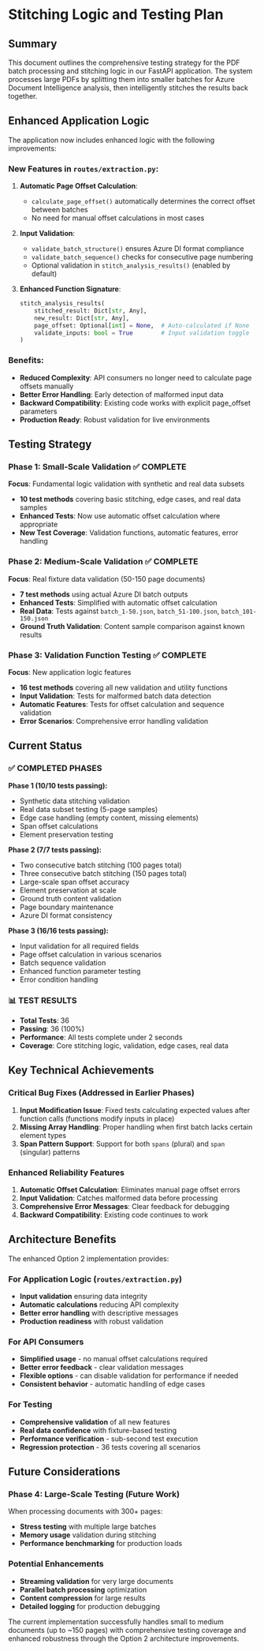 # Stitching Logic and Testing Plan

## Summary

This document outlines the comprehensive testing strategy for the PDF batch processing and stitching logic in our FastAPI application. The system processes large PDFs by splitting them into smaller batches for Azure Document Intelligence analysis, then intelligently stitches the results back together.

## Enhanced Application Logic

The application now includes enhanced logic with the following improvements:

### New Features in `routes/extraction.py`:

1. **Automatic Page Offset Calculation**:

   - `calculate_page_offset()` automatically determines the correct offset between batches
   - No need for manual offset calculations in most cases

2. **Input Validation**:

   - `validate_batch_structure()` ensures Azure DI format compliance
   - `validate_batch_sequence()` checks for consecutive page numbering
   - Optional validation in `stitch_analysis_results()` (enabled by default)

3. **Enhanced Function Signature**:
   ```python
   stitch_analysis_results(
       stitched_result: Dict[str, Any],
       new_result: Dict[str, Any],
       page_offset: Optional[int] = None,  # Auto-calculated if None
       validate_inputs: bool = True        # Input validation toggle
   )
   ```

### Benefits:

- **Reduced Complexity**: API consumers no longer need to calculate page offsets manually
- **Better Error Handling**: Early detection of malformed input data
- **Backward Compatibility**: Existing code works with explicit page_offset parameters
- **Production Ready**: Robust validation for live environments

## Testing Strategy

### Phase 1: Small-Scale Validation ✅ COMPLETE

**Focus**: Fundamental logic validation with synthetic and real data subsets

- **10 test methods** covering basic stitching, edge cases, and real data samples
- **Enhanced Tests**: Now use automatic offset calculation where appropriate
- **New Test Coverage**: Validation functions, automatic features, error handling

### Phase 2: Medium-Scale Validation ✅ COMPLETE

**Focus**: Real fixture data validation (50-150 page documents)

- **7 test methods** using actual Azure DI batch outputs
- **Enhanced Tests**: Simplified with automatic offset calculation
- **Real Data**: Tests against `batch_1-50.json`, `batch_51-100.json`, `batch_101-150.json`
- **Ground Truth Validation**: Content sample comparison against known results

### Phase 3: Validation Function Testing ✅ COMPLETE

**Focus**: New application logic features

- **16 test methods** covering all new validation and utility functions
- **Input Validation**: Tests for malformed batch data detection
- **Automatic Features**: Tests for offset calculation and sequence validation
- **Error Scenarios**: Comprehensive error handling validation

## Current Status

### ✅ COMPLETED PHASES

**Phase 1 (10/10 tests passing):**

- Synthetic data stitching validation
- Real data subset testing (5-page samples)
- Edge case handling (empty content, missing elements)
- Span offset calculations
- Element preservation testing

**Phase 2 (7/7 tests passing):**

- Two consecutive batch stitching (100 pages total)
- Three consecutive batch stitching (150 pages total)
- Large-scale span offset accuracy
- Element preservation at scale
- Ground truth content validation
- Page boundary maintenance
- Azure DI format consistency

**Phase 3 (16/16 tests passing):**

- Input validation for all required fields
- Page offset calculation in various scenarios
- Batch sequence validation
- Enhanced function parameter testing
- Error condition handling

### 📊 TEST RESULTS

- **Total Tests**: 36
- **Passing**: 36 (100%)
- **Performance**: All tests complete under 2 seconds
- **Coverage**: Core stitching logic, validation, edge cases, real data

## Key Technical Achievements

### Critical Bug Fixes (Addressed in Earlier Phases)

1. **Input Modification Issue**: Fixed tests calculating expected values after function calls (functions modify inputs in place)
2. **Missing Array Handling**: Proper handling when first batch lacks certain element types
3. **Span Pattern Support**: Support for both `spans` (plural) and `span` (singular) patterns

### Enhanced Reliability Features

1. **Automatic Offset Calculation**: Eliminates manual page offset errors
2. **Input Validation**: Catches malformed data before processing
3. **Comprehensive Error Messages**: Clear feedback for debugging
4. **Backward Compatibility**: Existing code continues to work

## Architecture Benefits

The enhanced Option 2 implementation provides:

### For Application Logic (`routes/extraction.py`)

- **Input validation** ensuring data integrity
- **Automatic calculations** reducing API complexity
- **Better error handling** with descriptive messages
- **Production readiness** with robust validation

### For API Consumers

- **Simplified usage** - no manual offset calculations required
- **Better error feedback** - clear validation messages
- **Flexible options** - can disable validation for performance if needed
- **Consistent behavior** - automatic handling of edge cases

### For Testing

- **Comprehensive validation** of all new features
- **Real data confidence** with fixture-based testing
- **Performance verification** - sub-second test execution
- **Regression protection** - 36 tests covering all scenarios

## Future Considerations

### Phase 4: Large-Scale Testing (Future Work)

When processing documents with 300+ pages:

- **Stress testing** with multiple large batches
- **Memory usage** validation during stitching
- **Performance benchmarking** for production loads

### Potential Enhancements

- **Streaming validation** for very large documents
- **Parallel batch processing** optimization
- **Content compression** for large results
- **Detailed logging** for production debugging

The current implementation successfully handles small to medium documents (up to ~150 pages) with comprehensive testing coverage and enhanced robustness through the Option 2 architecture improvements.
